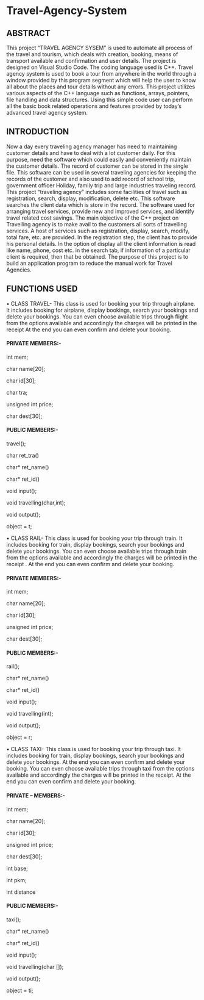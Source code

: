 # Travel-Agency-System
## ABSTRACT
This project “TRAVEL AGENCY SYSEM” is used to automate all process of the travel and tourism, which deals with creation, booking, means of transport available and confirmation and user details. The project is designed on Visual Studio Code. The coding language used is C++. Travel agency system is used to book a tour from anywhere in the world through a window provided by this program segment which will help the user to know all about the places and tour details without any errors. This project utilizes various aspects of the C++ language such as functions, arrays, pointers, file handling and data structures. Using this simple code user can perform all the basic book related operations and features provided by today’s advanced travel agency system.

## INTRODUCTION
Now a day every traveling agency manager has need to maintaining customer details and have to deal with a lot customer daily. For this purpose, need the software which could easily and conveniently maintain the customer details. The record of customer can be stored in the single file. This software can be used in several traveling agencies for keeping the records of the customer and also used to add record of school trip, government officer Holiday, family trip and large industries traveling record. 
This project “traveling agency” includes some facilities of travel such as registration, search, display, modification, delete etc. This software searches the client data which is store in the record. The software   used for arranging travel services, provide new and improved services, and identify travel related cost savings.
The main objective of the C++ project on Travelling agency is to make avail to the customers all sorts of travelling services. A host of services such as registration, display, search, modify, total fare, etc. are provided. In the registration step, the client has to provide his personal details. In the option of display all the client information is read like name, phone, cost etc. in the search tab, if information of a particular client is required, then that be obtained. The purpose of this project is to build an application program to reduce the manual work for Travel Agencies.



## FUNCTIONS USED
•	CLASS TRAVEL- This class is used for booking your trip through airplane. It includes booking for airplane, display bookings, search your bookings and delete your bookings. You can even choose available trips through flight from the options available and accordingly the charges will be printed in the receipt   At the end you can even confirm and delete your booking.

#### PRIVATE MEMBERS:-

int mem;

char name[20];

char id[30];

char tra;

unsigned int price;

char dest[30]; 

#### PUBLIC MEMBERS:-

travel();

char ret_tra()

char* ret_name()

char* ret_id()

void input();

void travelling(char,int);

void output();

object = t;

•	CLASS RAIL- This class is used for booking your trip through train. It includes booking for train, display bookings, search your bookings and delete your bookings. You can even choose available trips through train from the options available and accordingly the charges will be printed in the receipt . At the end you can even confirm and delete your booking.

#### PRIVATE MEMBERS:-

int mem;

char name[20];

char id[30];

unsigned int price;

char dest[30];

#### PUBLIC MEMBERS:-

rail();

char* ret_name()

char* ret_id()

void input();

void travelling(int);

void output();

object = r;

•	CLASS TAXI- This class is used for booking your trip through taxi. It includes booking for train, display bookings, search your bookings and delete your bookings. At the end you can even confirm and delete your booking. You can even choose available trips through taxi from the options available and accordingly the charges will be printed in the receipt. At the end you can even confirm and delete your booking.

#### PRIVATE – MEMBERS:-

int mem;

char name[20];

char id[30];

unsigned int price;

char dest[30];

int base;

int pkm;

int distance

#### PUBLIC MEMBERS:-

taxi();

char* ret_name()

char* ret_id()

void input();

void travelling(char []);

void output();

object = ti;
